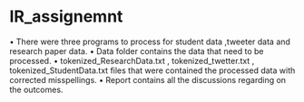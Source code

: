 # IR_assignemnt
• There were three programs to process for student data ,tweeter data and research paper data.
• Data folder contains the data that need to be processed.
• tokenized_ResearchData.txt , tokenized_twetter.txt , tokenized_StudentData.txt files that were contained the processed data with corrected misspellings.
• Report contains all the discussions regarding on the outcomes.
